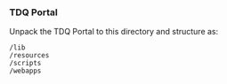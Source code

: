 ### TDQ Portal
Unpack the TDQ Portal to this directory and structure as:  
```
/lib  
/resources  
/scripts  
/webapps  
```
